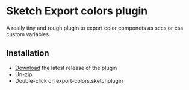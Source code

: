 # Sketch Export colors plugin

A really tiny and rough plugin to export color componets as sccs or css custom variables.


## Installation

- [Download](../../releases/latest/download/export-colors.sketchplugin.zip) the latest release of the plugin
- Un-zip
- Double-click on export-colors.sketchplugin